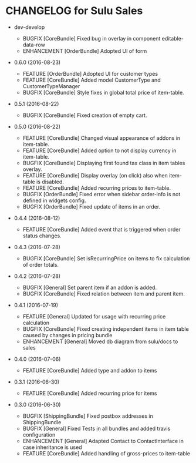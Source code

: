 CHANGELOG for Sulu Sales
========================

* dev-develop
    * BUGFIX      [CoreBundle]    Fixed bug in overlay in component editable-data-row
    * ENHANCEMENT [OrderBundle]   Adopted UI of form

* 0.6.0 (2016-08-23)
    * FEATURE     [OrderBundle]   Adopted UI for customer types
    * FEATURE     [CoreBundle]    Added model CustomerType and CustomerTypeManager
    * BUGFIX      [CoreBundle]    Style fixes in global total price of item-table.
    
* 0.5.1 (2016-08-22)

    * BUGFIX      [CoreBundle]    Fixed creation of empty cart.

* 0.5.0 (2016-08-22)

    * FEATURE     [CoreBundle]    Changed visual appearance of addons in item-table.
    * FEATURE     [CoreBundle]    Added option to not display currency in item-table.
    * BUGFIX      [CoreBundle]    Displaying first found tax class in item tables overlay.
    * FEATURE     [CoreBundle]    Display overlay (on click) also when item-table is disabled.
    * FEATURE     [CoreBundle]    Added recurring prices to item-table.
    * BUGFIX      [OrderBundle]   Fixed error when sidebar order-info is not defined in widgets config.
    * BUGFIX      [OrderBundle]   Fixed update of items in an order.

* 0.4.4 (2016-08-12)

    * FEATURE     [CoreBundle]    Added event that is triggered when order status changes.

* 0.4.3 (2016-07-28)

    * BUGFIX      [CoreBundle]    Set isRecurringPrice on items to fix calculation of order totals.

* 0.4.2 (2016-07-28)

    * BUGFIX      [General]       Set parent item if an addon is added.
    * BUGFIX      [CoreBundle]    Fixed relation between item and parent item.

* 0.4.1 (2016-07-19)

    * FEATURE     [General]       Updated for usage with recurring price calculation
    * BUGFIX      [CoreBundle]    Fixed creating independent items in item table caused by 
                                  changes in pricing bundle 
    * ENHANCEMENT [General]       Moved db diagram from sulu/docs to sales

* 0.4.0 (2016-07-06)

    * FEATURE     [CoreBundle]    Added type and addon to items

* 0.3.1 (2016-06-30)

    * FEATURE     [CoreBundle]    Added recurring price for items

* 0.3.0 (2016-06-30)

    * BUGFIX      [ShippingBundle] Fixed postbox addresses in ShippingBundle
    * BUGFIX      [General]        Fixed Tests in all bundles and added travis configuration
    * ENHANCEMENT [General]        Adapted Contact to ContactInterface in case inheritance
                                   is used
    * FEATURE     [CoreBundle]     Added handling of gross-prices to item-table
